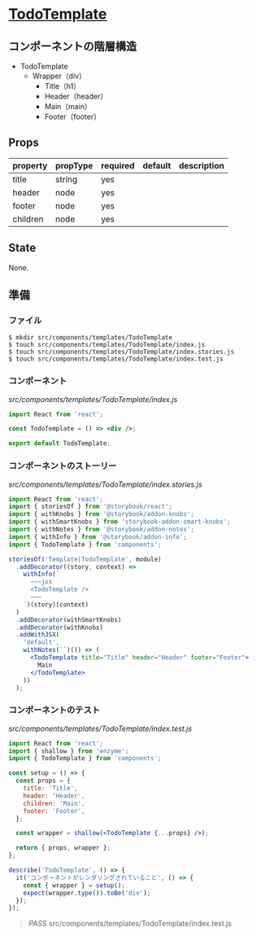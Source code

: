 # [TodoTemplate](../../src/components/templates/TodoTemplate)

## コンポーネントの階層構造

* TodoTemplate
    * Wrapper（div）
        * Title（h1）
        * Header（header）
        * Main（main）
        * Footer（footer）

## Props

| property | propType | required | default | description |
|----------|----------|----------|---------|-------------|
| title | string | yes | | |
| header | node | yes | | |
| footer | node | yes | | |
| children | node | yes | | | |

## State

None.

## 準備

### ファイル

```shell
$ mkdir src/components/templates/TodoTemplate
$ touch src/components/templates/TodoTemplate/index.js
$ touch src/components/templates/TodoTemplate/index.stories.js
$ touch src/components/templates/TodoTemplate/index.test.js
```

### コンポーネント

_src/components/templates/TodoTemplate/index.js_

```jsx
import React from 'react';

const TodoTemplate = () => <div />;

export default TodoTemplate;
```

### コンポーネントのストーリー

_src/components/templates/TodoTemplate/index.stories.js_

```jsx
import React from 'react';
import { storiesOf } from '@storybook/react';
import { withKnobs } from '@storybook/addon-knobs';
import { withSmartKnobs } from 'storybook-addon-smart-knobs';
import { withNotes } from '@storybook/addon-notes';
import { withInfo } from '@storybook/addon-info';
import { TodoTemplate } from 'components';

storiesOf('Template|TodoTemplate', module)
  .addDecorator((story, context) =>
    withInfo(`
      ~~~jsx
      <TodoTemplate />
      ~~~
    `)(story)(context)
  )
  .addDecorator(withSmartKnobs)
  .addDecorator(withKnobs)
  .addWithJSX(
    'default',
    withNotes(``)(() => (
      <TodoTemplate title="Title" header="Header" footer="Footer">
        Main
      </TodoTemplate>
    ))
  );
```

### コンポーネントのテスト

_src/components/templates/TodoTemplate/index.test.js_

```jsx
import React from 'react';
import { shallow } from 'enzyme';
import { TodoTemplate } from 'components';

const setup = () => {
  const props = {
    title: 'Title',
    header: 'Header',
    children: 'Main',
    footer: 'Footer',
  };

  const wrapper = shallow(<TodoTemplate {...props} />);

  return { props, wrapper };
};

describe('TodoTemplate', () => {
  it('コンポーネントがレンダリングされていること', () => {
    const { wrapper } = setup();
    expect(wrapper.type()).toBe('div');
  });
});
```

> *PASS*  src/components/templates/TodoTemplate/index.test.js

